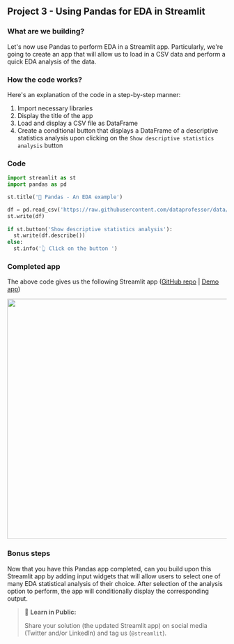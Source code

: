 ## Project 3 - Using Pandas for EDA in Streamlit

### What are we building?
Let's now use Pandas to perform EDA in a Streamlit app. Particularly, we're going to create an app that will allow us to load in a CSV data and perform a quick EDA analysis of the data.

### How the code works?
Here's an explanation of the code in a step-by-step manner:
1. Import necessary libraries
2. Display the title of the app
3. Load and display a CSV file as DataFrame
4. Create a conditional button that displays a DataFrame of a descriptive statistics analysis upon clicking on the `Show descriptive statistics analysis` button

### Code
```Python
import streamlit as st
import pandas as pd

st.title('🐼 Pandas - An EDA example')

df = pd.read_csv('https://raw.githubusercontent.com/dataprofessor/data/master/delaney_solubility_with_descriptors.csv')
st.write(df)
  
if st.button('Show descriptive statistics analysis'):
  st.write(df.describe())
else:
  st.info('👆 Click on the button ')
```

### Completed app
The above code gives us the following Streamlit app ([GitHub repo](https://github.com/dataprofessor/st-pandas-example-2) | [Demo app](https://dataprofessor-st-pandas-example-2-streamlit-app-8ywtu6.streamlit.app))

<p align="left">
  <img src="../img/lesson-5-pandas-eda-example-streamlit-app.gif" height="550">
</p>

### Bonus steps
Now that you have this Pandas app completed, can you build upon this Streamlit app by adding input widgets that will allow users to select one of many EDA statistical analysis of their choice. After selection of the analysis option to perform, the app will conditionally display the corresponding output.

> 📣 **Learn in Public:** 
> 
> Share your solution (the updated Streamlit app) on social media (Twitter and/or LinkedIn) and tag us (`@streamlit`).
